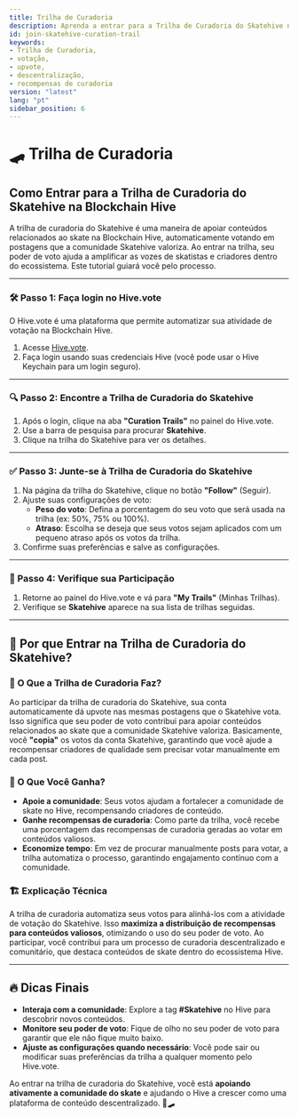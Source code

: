 ```yaml
---
title: Trilha de Curadoria
description: Aprenda a entrar para a Trilha de Curadoria do Skatehive na Blockchain Hive para apoiar conteúdos e criadores de skate enquanto ganha recompensas de curadoria.
id: join-skatehive-curation-trail
keywords: 
- Trilha de Curadoria, 
- votação, 
- upvote, 
- descentralização, 
- recompensas de curadoria
version: "latest"
lang: "pt"
sidebar_position: 6
---
```


# 🛹 Trilha de Curadoria  
## Como Entrar para a Trilha de Curadoria do Skatehive na Blockchain Hive  

A trilha de curadoria do Skatehive é uma maneira de apoiar conteúdos relacionados ao skate na Blockchain Hive, automaticamente votando em postagens que a comunidade Skatehive valoriza. Ao entrar na trilha, seu poder de voto ajuda a amplificar as vozes de skatistas e criadores dentro do ecossistema. Este tutorial guiará você pelo processo.  

---

### 🛠 Passo 1: Faça login no Hive.vote  

O Hive.vote é uma plataforma que permite automatizar sua atividade de votação na Blockchain Hive.  

1. Acesse [Hive.vote](https://hive.vote).  
2. Faça login usando suas credenciais Hive (você pode usar o Hive Keychain para um login seguro).  

---

### 🔍 Passo 2: Encontre a Trilha de Curadoria do Skatehive  

1. Após o login, clique na aba **"Curation Trails"** no painel do Hive.vote.  
2. Use a barra de pesquisa para procurar **Skatehive**.  
3. Clique na trilha do Skatehive para ver os detalhes.  

---

### ✅ Passo 3: Junte-se à Trilha de Curadoria do Skatehive  

1. Na página da trilha do Skatehive, clique no botão **"Follow"** (Seguir).  
2. Ajuste suas configurações de voto:  
   - **Peso do voto**: Defina a porcentagem do seu voto que será usada na trilha (ex: 50%, 75% ou 100%).  
   - **Atraso**: Escolha se deseja que seus votos sejam aplicados com um pequeno atraso após os votos da trilha.  
3. Confirme suas preferências e salve as configurações.  

---

### 🔎 Passo 4: Verifique sua Participação  

1. Retorne ao painel do Hive.vote e vá para **"My Trails"** (Minhas Trilhas).  
2. Verifique se **Skatehive** aparece na sua lista de trilhas seguidas.  

---

## 🤔 Por que Entrar na Trilha de Curadoria do Skatehive?  

### 📌 O Que a Trilha de Curadoria Faz?  

Ao participar da trilha de curadoria do Skatehive, sua conta automaticamente dá upvote nas mesmas postagens que o Skatehive vota. Isso significa que seu poder de voto contribui para apoiar conteúdos relacionados ao skate que a comunidade Skatehive valoriza. Basicamente, você **"copia"** os votos da conta Skatehive, garantindo que você ajude a recompensar criadores de qualidade sem precisar votar manualmente em cada post.  

### 🎯 O Que Você Ganha?  

- **Apoie a comunidade**: Seus votos ajudam a fortalecer a comunidade de skate no Hive, recompensando criadores de conteúdo.  
- **Ganhe recompensas de curadoria**: Como parte da trilha, você recebe uma porcentagem das recompensas de curadoria geradas ao votar em conteúdos valiosos.  
- **Economize tempo**: Em vez de procurar manualmente posts para votar, a trilha automatiza o processo, garantindo engajamento contínuo com a comunidade.  

### 🏗 Explicação Técnica  

A trilha de curadoria automatiza seus votos para alinhá-los com a atividade de votação do Skatehive. Isso **maximiza a distribuição de recompensas para conteúdos valiosos**, otimizando o uso do seu poder de voto. Ao participar, você contribui para um processo de curadoria descentralizado e comunitário, que destaca conteúdos de skate dentro do ecossistema Hive.  

---

## 🔥 Dicas Finais  

- **Interaja com a comunidade**: Explore a tag **#Skatehive** no Hive para descobrir novos conteúdos.  
- **Monitore seu poder de voto**: Fique de olho no seu poder de voto para garantir que ele não fique muito baixo.  
- **Ajuste as configurações quando necessário**: Você pode sair ou modificar suas preferências da trilha a qualquer momento pelo Hive.vote.  

Ao entrar na trilha de curadoria do Skatehive, você está **apoiando ativamente a comunidade do skate** e ajudando o Hive a crescer como uma plataforma de conteúdo descentralizado. 🚀🛹  
